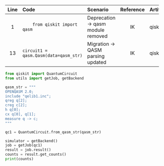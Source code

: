 | Line | Code | Scenario | Reference | Artifact | Refactoring |
| :--: | :--- | :------- | :-------: | :------- | :---------- |
| 1 | `    from qiskit import qasm` | Deprecation -> qasm module removed | IK | qiskit.qasm | `from qiskit import QuantumCircuit` |
| 13 | `circuit1 = qasm.Qasm(data=qasm_str)` | Migration -> QASM parsing updated | IK | qiskit.qasm | `qc1 = QuantumCircuit.from_qasm_str(qasm_str)` |

```python
from qiskit import QuantumCircuit
from utils import getJob, getBackend

qasm_str = """
OPENQASM 2.0;
include "qelib1.inc";
qreg q[2];
creg c[2];
h q[0];
cx q[0], q[1];
measure q -> c;
"""

qc1 = QuantumCircuit.from_qasm_str(qasm_str)

simulator = getBackend()
job = getJob(qc1)
result = job.result()
counts = result.get_counts()
print(counts)
```